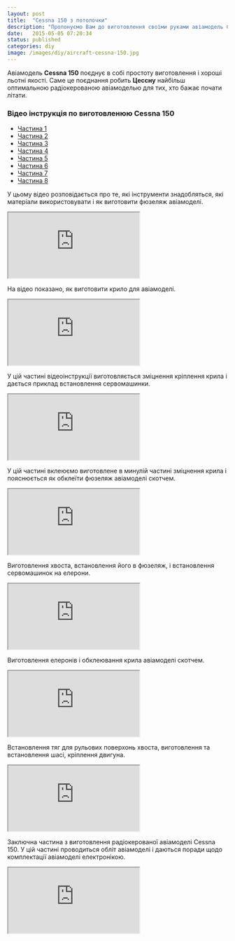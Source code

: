 ```yaml
---
layout: post
title:  "Cessna 150 з потолочки"
description: "Пропонуємо Вам до виготовлення своїми руками авіамодель Cessna 150 - тренер верхньоплан. Матеріал потолочна плитка."
date:   2015-05-05 07:20:34
status: published
categories: diy
image: /images/diy/aircraft-cessna-150.jpg
---
```

Авіамодель **Cessna 150** поєднує в собі простоту виготовлення і хороші льотні якості. Саме це поєднання робить **Цессну** найбільш оптимальною радіокерованою авіамоделью для тих, хто бажає почати літати.

### Відео інструкція по виготовленюю Cessna 150
<div role="tabpanel">
  <!-- Nav tabs -->
  <ul id="cessna-video-tab" class="nav nav-tabs" role="tablist">
    <li role="presentation" class="active">
      <a href="#cessna-video-p1" aria-controls="cessna-video-p1" role="tab" data-toggle="tab">Частина 1</a>
    </li>
    <li role="presentation">
      <a href="#cessna-video-p2" aria-controls="cessna-video-p2" role="tab" data-toggle="tab">Частина 2</a>
    </li>
    <li role="presentation">
      <a href="#cessna-video-p3" aria-controls="cessna-video-p3" role="tab" data-toggle="tab">Частина 3</a>
    </li>
    <li role="presentation">
      <a href="#cessna-video-p4" aria-controls="cessna-video-p4" role="tab" data-toggle="tab">Частина 4</a>
    </li>
    <li role="presentation">
      <a href="#cessna-video-p4" aria-controls="cessna-video-p5" role="tab" data-toggle="tab">Частина 5</a>
    </li>
    <li role="presentation">
      <a href="#cessna-video-p4" aria-controls="cessna-video-p6" role="tab" data-toggle="tab">Частина 6</a>
    </li>
    <li role="presentation">
      <a href="#cessna-video-p4" aria-controls="cessna-video-p7" role="tab" data-toggle="tab">Частина 7</a>
    </li>
      <li role="presentation">
      <a href="#cessna-video-p4" aria-controls="cessna-video-p8" role="tab" data-toggle="tab">Частина 8</a>
    </li>
  </ul>
  <!-- Tab panes -->
  <div class="tab-content">
    <div role="tabpanel" class="tab-pane fade in active" id="cessna-video-p1">
      <p>У цьому відео розповідається про те, які інструменти знадобляться, які матеріали використовувати і як виготовити фюзеляж авіамоделі.</p>
      <div class="embed-responsive embed-responsive-16by9">
        <iframe class="embed-responsive-item" src="https://www.youtube.com/embed/FCAkQ1t9eLI" allowfullscreen></iframe>
      </div>
    </div>
    <div role="tabpanel" class="tab-pane fade" id="cessna-video-p2">
      <p>На відео показано, як виготовити крило для авіамоделі.</p>
      <div class="embed-responsive embed-responsive-16by9">
        <iframe class="embed-responsive-item" src="https://www.youtube.com/embed/G-s0RbG1rBU" allowfullscreen></iframe>
      </div>
    </div>
    <div role="tabpanel" class="tab-pane fade" id="cessna-video-p3">
      <p>У цій частині відеоінструкції виготовляється зміцнення кріплення крила і дається приклад встановлення сервомашинки.</p>
      <div class="embed-responsive embed-responsive-16by9">
        <iframe class="embed-responsive-item" src="https://www.youtube.com/embed/dcFQs7t4iXY" allowfullscreen></iframe>
      </div>
    </div>
    <div role="tabpanel" class="tab-pane fade" id="cessna-video-p4">
      <p>У цій частині вклеюємо виготовлене в минулій частині зміцнення крила і пояснюється як обклеїти фюзеляж авіамоделі скотчем.</p>
      <div class="embed-responsive embed-responsive-16by9">
        <iframe class="embed-responsive-item" src="https://www.youtube.com/embed/SWH0fTljTHk" allowfullscreen></iframe>
      </div>    
    </div>
    <div role="tabpanel" class="tab-pane fade" id="cessna-video-p5">
      <p>Виготовлення хвоста, встановлення його в фюзеляж, і встановлення сервомашинок на елерони.</p>
      <div class="embed-responsive embed-responsive-16by9">
        <iframe class="embed-responsive-item" src="https://www.youtube.com/embed/JMSd0_AkbXY" allowfullscreen></iframe>
      </div>    
    </div>
    <div role="tabpanel" class="tab-pane fade" id="cessna-video-p6">
      <p>Виготовлення елеронів і обклеювання крила авіамоделі скотчем.</p>
      <div class="embed-responsive embed-responsive-16by9">
        <iframe class="embed-responsive-item" src="https://www.youtube.com/embed/L2R8VsoQ2Fs" allowfullscreen></iframe>
      </div>
    </div>
    <div role="tabpanel" class="tab-pane fade" id="cessna-video-p7">
      <p>Встановлення тяг для рульових поверхонь хвоста, виготовлення та встановлення шасі, кріплення двигуна.</p>
      <div class="embed-responsive embed-responsive-16by9">
        <iframe class="embed-responsive-item" src="https://www.youtube.com/embed/LSX1T6X-6Yo" allowfullscreen></iframe>
      </div>    
    </div>
    <div role="tabpanel" class="tab-pane fade" id="cessna-video-p8">
      <p>Заключна частина з виготовлення радіокерованої авіамоделі Cessna 150. У цій частині проводиться обліт авіамоделі і даються поради щодо комплектації авіамоделі електронікою.</p>
      <div class="embed-responsive embed-responsive-16by9">
        <iframe class="embed-responsive-item" src="https://www.youtube.com/embed/x-mv4yXZWpM" allowfullscreen></iframe>
      </div>    
    </div>
  </div>
</div>
<script type="text/javascript" src="https://ajax.googleapis.com/ajax/libs/jquery/1.11.2/jquery.min.js"></script>
<script type="text/javascript" src="{{ "/js/bootstrap.min.js" | prepend: site.baseurl }}"></script>
<script>
$(function(){
  $('#cessna-video-tab a').click(function(e) {
    e.preventDefault()
    $(this).tab('show')
  })
})
</script>

